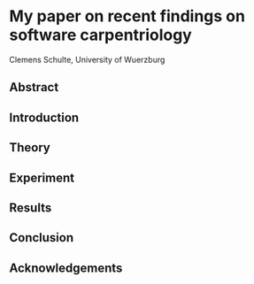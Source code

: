 # My paper on recent findings on software carpentriology
Clemens Schulte, University of Wuerzburg

## Abstract

## Introduction

## Theory

## Experiment

## Results

## Conclusion

## Acknowledgements
